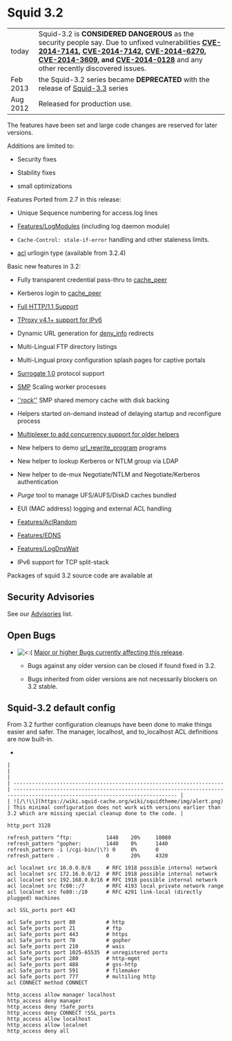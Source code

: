 # Squid 3.2

|          |                                                                                                                                                                                                                                                                                                                                                                                                                                                                                                                                |
| -------- | ------------------------------------------------------------------------------------------------------------------------------------------------------------------------------------------------------------------------------------------------------------------------------------------------------------------------------------------------------------------------------------------------------------------------------------------------------------------------------------------------------------------------------ |
| today    | Squid-3.2 is **CONSIDERED DANGEROUS** as the security people say. Due to unfixed vulnerabilities **[CVE-2014-7141](http://www.squid-cache.org/Advisories/SQUID-2014_4.txt), [CVE-2014-7142](http://www.squid-cache.org/Advisories/SQUID-2014_4.txt), [CVE-2014-6270](http://www.squid-cache.org/Advisories/SQUID-2014_3.txt), [CVE-2014-3609](http://www.squid-cache.org/Advisories/SQUID-2014_2.txt), and [CVE-2014-0128](http://www.squid-cache.org/Advisories/SQUID-2014_1.txt)** and any other recently discovered issues. |
| Feb 2013 | the Squid-3.2 series became **DEPRECATED** with the release of [Squid-3.3](https://wiki.squid-cache.org/action/show/Squid-3.2/Squid-3.3#) series                                                                                                                                                                                                                                                                                                                                                                               |
| Aug 2012 | Released for production use.                                                                                                                                                                                                                                                                                                                                                                                                                                                                                                   |

The features have been set and large code changes are reserved for later
versions.

Additions are limited to:

  - Security fixes

  - Stability fixes

  - small optimizations

Features Ported from 2.7 in this release:

  - Unique Sequence numbering for access.log lines

  - [Features/LogModules](https://wiki.squid-cache.org/action/show/Squid-3.2/Features/LogModules#)
    (including log daemon module)

  - `Cache-Control: stale-if-error` handling and other staleness limits.

  - [acl](http://www.squid-cache.org/Doc/config/acl#) urllogin type
    (available from 3.2.4)

Basic new features in 3.2:

  - Fully transparent credential pass-thru to
    [cache\_peer](http://www.squid-cache.org/Doc/config/cache_peer#)

  - Kerberos login to
    [cache\_peer](http://www.squid-cache.org/Doc/config/cache_peer#)

  - [Full HTTP/1.1
    Support](https://wiki.squid-cache.org/action/show/Squid-3.2/Features/HTTP11#)

  - [TProxy v4.1+ support for
    IPv6](https://wiki.squid-cache.org/action/show/Squid-3.2/Features/Tproxy4#)

  - Dynamic URL generation for
    [deny\_info](http://www.squid-cache.org/Doc/config/deny_info#)
    redirects

  - Multi-Lingual FTP directory listings

  - Multi-Lingual proxy configuration splash pages for captive portals

  - [Surrogate 1.0](https://wiki.squid-cache.org/action/show/Squid-3.2/Features/Surrogate#)
    protocol support

  - [SMP](https://wiki.squid-cache.org/action/show/Squid-3.2/Features/SmpScale#)
    Scaling worker processes

  - [''rock''](https://wiki.squid-cache.org/action/show/Squid-3.2/Features/RockStore#)
    SMP shared memory cache with disk backing

  - Helpers started on-demand instead of delaying startup and
    reconfigure process

  - [Multiplexer to add concurrency support for older
    helpers](https://wiki.squid-cache.org/action/show/Squid-3.2/Features/HelperMultiplexer#)

  - New helpers to demo
    [url\_rewrite\_program](http://www.squid-cache.org/Doc/config/url_rewrite_program#)
    programs

  - New helper to lookup Kerberos or NTLM group via LDAP

  - New helper to de-mux Negotiate/NTLM and Negotiate/Kerberos
    authentication

  - *Purge* tool to manage UFS/AUFS/DiskD caches bundled

  - EUI (MAC address) logging and external ACL handling

  - [Features/AclRandom](https://wiki.squid-cache.org/action/show/Squid-3.2/Features/AclRandom#)

  - [Features/EDNS](https://wiki.squid-cache.org/action/show/Squid-3.2/Features/EDNS#)

  - [Features/LogDnsWait](https://wiki.squid-cache.org/action/show/Squid-3.2/Features/LogDnsWait#)

  - IPv6 support for TCP split-stack

Packages of squid 3.2 source code are available at
[](http://www.squid-cache.org/Versions/v3/3.2/)

## Security Advisories

See our [Advisories](http://www.squid-cache.org/Advisories/) list.

## Open Bugs

  - ![\<:(](https://wiki.squid-cache.org/wiki/squidtheme/img/frown.png)
    [Major or higher Bugs currently affecting this
    release](http://bugs.squid-cache.org/buglist.cgi?bug_id_type=anyexact&bug_severity=blocker&bug_severity=critical&bug_severity=major&bug_status=UNCONFIRMED&bug_status=NEW&bug_status=ASSIGNED&bug_status=REOPENED&chfieldto=Now&product=Squid&query_format=advanced&columnlist=bug_severity%2Cversion%2Cop_sys%2Cshort_desc&order=version%20DESC%2Cbug_severity%2Cbug_id).
    
      - Bugs against any older version can be closed if found fixed in
        3.2.
    
      - Bugs inherited from older versions are not necessarily blockers
        on 3.2 stable.

## Squid-3.2 default config

From 3.2 further configuration cleanups have been done to make things
easier and safer. The manager, localhost, and to\_localhost ACL
definitions are now built-in.

  - 
    
    |                                                                      |                                                                                                                             |
    | -------------------------------------------------------------------- | --------------------------------------------------------------------------------------------------------------------------- |
    | ![/\!\\](https://wiki.squid-cache.org/wiki/squidtheme/img/alert.png) | This minimal configuration does not work with versions earlier than 3.2 which are missing special cleanup done to the code. |
    

<!-- end list -->

    http_port 3128
    
    refresh_pattern ^ftp:           1440    20%     10080
    refresh_pattern ^gopher:        1440    0%      1440
    refresh_pattern -i (/cgi-bin/|\?) 0     0%      0
    refresh_pattern .               0       20%     4320
    
    acl localnet src 10.0.0.0/8     # RFC 1918 possible internal network
    acl localnet src 172.16.0.0/12  # RFC 1918 possible internal network
    acl localnet src 192.168.0.0/16 # RFC 1918 possible internal network
    acl localnet src fc00::/7       # RFC 4193 local private network range
    acl localnet src fe80::/10      # RFC 4291 link-local (directly plugged) machines
    
    acl SSL_ports port 443
    
    acl Safe_ports port 80          # http
    acl Safe_ports port 21          # ftp
    acl Safe_ports port 443         # https
    acl Safe_ports port 70          # gopher
    acl Safe_ports port 210         # wais
    acl Safe_ports port 1025-65535  # unregistered ports
    acl Safe_ports port 280         # http-mgmt
    acl Safe_ports port 488         # gss-http
    acl Safe_ports port 591         # filemaker
    acl Safe_ports port 777         # multiling http
    acl CONNECT method CONNECT
    
    http_access allow manager localhost
    http_access deny manager
    http_access deny !Safe_ports
    http_access deny CONNECT !SSL_ports
    http_access allow localhost
    http_access allow localnet
    http_access deny all
